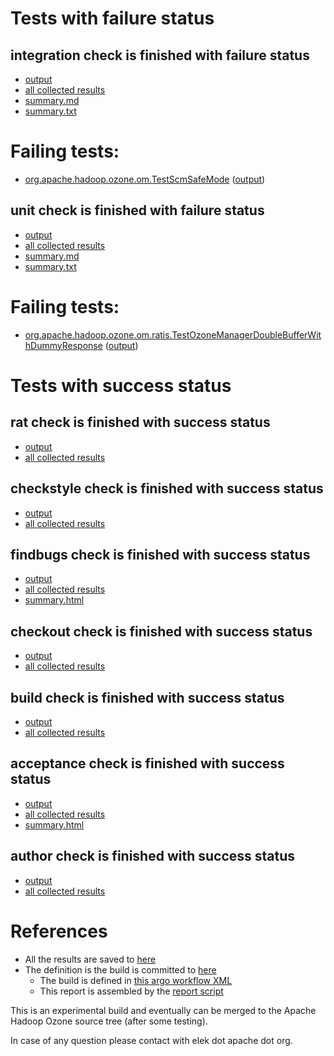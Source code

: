 # Tests with failure status

## integration check is finished with failure status

   * [output](https://raw.githubusercontent.com/elek/ozone-ci-03/master/pr/pr-hdds-2345-jsf2s/integration/output.log)
   * [all collected results](https://github.com/elek/ozone-ci-03/tree/master/pr/pr-hdds-2345-jsf2s/integration)
   * [summary.md](https://github.com/elek/ozone-ci-03/tree/master/pr/pr-hdds-2345-jsf2s/integration/summary.md)
   * [summary.txt](https://github.com/elek/ozone-ci-03/tree/master/pr/pr-hdds-2345-jsf2s/integration/summary.txt)

# Failing tests: 

 * [org.apache.hadoop.ozone.om.TestScmSafeMode](hadoop-ozone/integration-test/org.apache.hadoop.ozone.om.TestScmSafeMode.txt) ([output](hadoop-ozone/integration-test/org.apache.hadoop.ozone.om.TestScmSafeMode-output.txt))

## unit check is finished with failure status

   * [output](https://raw.githubusercontent.com/elek/ozone-ci-03/master/pr/pr-hdds-2345-jsf2s/unit/output.log)
   * [all collected results](https://github.com/elek/ozone-ci-03/tree/master/pr/pr-hdds-2345-jsf2s/unit)
   * [summary.md](https://github.com/elek/ozone-ci-03/tree/master/pr/pr-hdds-2345-jsf2s/unit/summary.md)
   * [summary.txt](https://github.com/elek/ozone-ci-03/tree/master/pr/pr-hdds-2345-jsf2s/unit/summary.txt)

# Failing tests: 

 * [org.apache.hadoop.ozone.om.ratis.TestOzoneManagerDoubleBufferWithDummyResponse](hadoop-ozone/ozone-manager/org.apache.hadoop.ozone.om.ratis.TestOzoneManagerDoubleBufferWithDummyResponse.txt) ([output](hadoop-ozone/ozone-manager/org.apache.hadoop.ozone.om.ratis.TestOzoneManagerDoubleBufferWithDummyResponse-output.txt))


# Tests with success status

## rat check is finished with success status

   * [output](https://raw.githubusercontent.com/elek/ozone-ci-03/master/pr/pr-hdds-2345-jsf2s/rat/output.log)
   * [all collected results](https://github.com/elek/ozone-ci-03/tree/master/pr/pr-hdds-2345-jsf2s/rat)


## checkstyle check is finished with success status

   * [output](https://raw.githubusercontent.com/elek/ozone-ci-03/master/pr/pr-hdds-2345-jsf2s/checkstyle/output.log)
   * [all collected results](https://github.com/elek/ozone-ci-03/tree/master/pr/pr-hdds-2345-jsf2s/checkstyle)


## findbugs check is finished with success status

   * [output](https://raw.githubusercontent.com/elek/ozone-ci-03/master/pr/pr-hdds-2345-jsf2s/findbugs/output.log)
   * [all collected results](https://github.com/elek/ozone-ci-03/tree/master/pr/pr-hdds-2345-jsf2s/findbugs)
   * [summary.html](https://elek.github.io/ozone-ci-03/pr/pr-hdds-2345-jsf2s/findbugs/summary.html)


## checkout check is finished with success status

   * [output](https://raw.githubusercontent.com/elek/ozone-ci-03/master/pr/pr-hdds-2345-jsf2s/checkout/output.log)
   * [all collected results](https://github.com/elek/ozone-ci-03/tree/master/pr/pr-hdds-2345-jsf2s/checkout)


## build check is finished with success status

   * [output](https://raw.githubusercontent.com/elek/ozone-ci-03/master/pr/pr-hdds-2345-jsf2s/build/output.log)
   * [all collected results](https://github.com/elek/ozone-ci-03/tree/master/pr/pr-hdds-2345-jsf2s/build)


## acceptance check is finished with success status

   * [output](https://raw.githubusercontent.com/elek/ozone-ci-03/master/pr/pr-hdds-2345-jsf2s/acceptance/output.log)
   * [all collected results](https://github.com/elek/ozone-ci-03/tree/master/pr/pr-hdds-2345-jsf2s/acceptance)
   * [summary.html](https://elek.github.io/ozone-ci-03/pr/pr-hdds-2345-jsf2s/acceptance/summary.html)


## author check is finished with success status

   * [output](https://raw.githubusercontent.com/elek/ozone-ci-03/master/pr/pr-hdds-2345-jsf2s/author/output.log)
   * [all collected results](https://github.com/elek/ozone-ci-03/tree/master/pr/pr-hdds-2345-jsf2s/author)




# References

 * All the results are saved to [here](https://github.com/elek/ozone-ci-03/tree/master/pr/pr-hdds-2345-jsf2s/)
 * The definition is the build is committed to [here](https://github.com/elek/argo-ozone)
    * The build is defined in [this argo workflow XML](https://github.com/elek/argo-ozone/blob/master/ozone-build.yaml)
    * This report is assembled by the [report script](https://github.com/elek/argo-ozone/blob/master/scripts/report.sh)

This is an experimental build and eventually can be merged to the Apache Hadoop Ozone source tree (after some testing).

In case of any question please contact with elek dot apache dot org.
